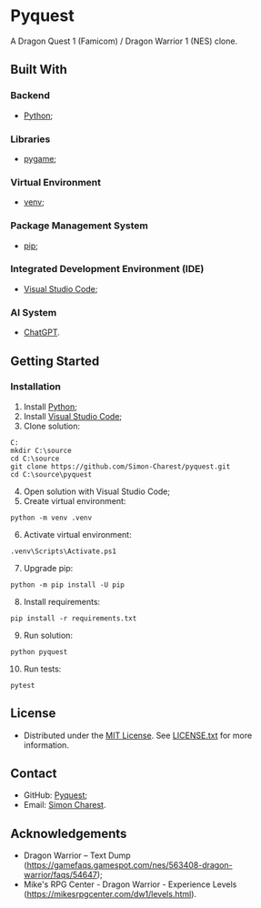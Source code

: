 # Pyquest
A Dragon Quest 1 (Famicom) / Dragon Warrior 1 (NES) clone.

## Built With

### Backend
- [Python](https://www.python.org/);

### Libraries
- [pygame](https://www.pygame.org/);

### Virtual Environment
- [venv](https://docs.python.org/library/venv/);

### Package Management System
- [pip](https://pip.pypa.io/);

### Integrated Development Environment (IDE)
- [Visual Studio Code](https://code.visualstudio.com/);

### AI System
- [ChatGPT](https://chat.openai.com/).

## Getting Started

### Installation
1. Install [Python](https://www.python.org/downloads/);
2. Install [Visual Studio Code](https://code.visualstudio.com/download/);
3. Clone solution:
```
C:
mkdir C:\source
cd C:\source
git clone https://github.com/Simon-Charest/pyquest.git
cd C:\source\pyquest
```
4. Open solution with Visual Studio Code;
5. Create virtual environment:
```
python -m venv .venv
```
6. Activate virtual environment:
```
.venv\Scripts\Activate.ps1
```
7. Upgrade pip:
```
python -m pip install -U pip
```
8. Install requirements:
```
pip install -r requirements.txt
```
9. Run solution:
```
python pyquest
```
10. Run tests:
```
pytest
```

## License
- Distributed under the [MIT License](https://opensource.org/license/mit/). See [LICENSE.txt](./LICENSE.txt) for more information.

## Contact
- GitHub: [Pyquest](https://github.com/Simon-Charest/pyquest);
- Email: [Simon Charest](mailto:simoncharest@gmail.com).

## Acknowledgements
- Dragon Warrior – Text Dump (https://gamefaqs.gamespot.com/nes/563408-dragon-warrior/faqs/54647);
- Mike's RPG Center - Dragon Warrior - Experience Levels (https://mikesrpgcenter.com/dw1/levels.html).
